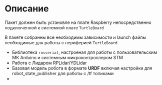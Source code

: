 # Описание

Пакет должен быть установле на плате Raspberry непосредственно подключенной к системной плате `TurtleBoard`

В пакете собранны все необходимы зависимости и launch файлы необходимые для работы с периферией `TurtleBoard`

* Библиотека `rosserial`, настроеная для работы с пользовательским МК Arduino и системным микроконтроллером STM
* Работа с Лидаром RPLidar/YDLidar
* Базовая модель робота в формате **URDF** включая настройки для robot\_state\_publisher для работы с /tf топиками
* 
